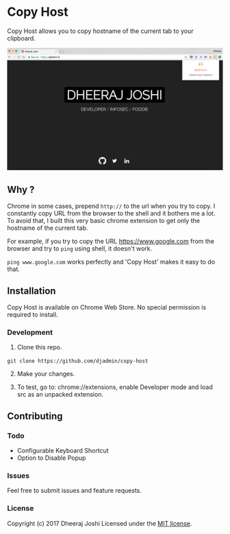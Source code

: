 # Copy Host

Copy Host allows you to copy hostname of the current tab to your clipboard.

![Screenshot](/screenshots/fullshot.png)

## Why ?

Chrome in some cases, prepend ```http://``` to the url when you try to copy. I constantly copy URL from the browser to the shell and it bothers me a lot. 
To avoid that, I built this very basic chrome extension to get only the hostname of the current tab.

For example, if you try to copy the URL https://www.google.com from the browser and try to ```ping``` using shell, it doesn't work.

```ping www.google.com``` works perfectly and 'Copy Host' makes it easy to do that.

## Installation

Copy Host is available on Chrome Web Store. No special permission is required to install.

### Development

1. Clone this repo.

```git clone https://github.com/djadmin/copy-host```

2. Make your changes.

3. To test, go to: chrome://extensions, enable Developer mode and load src as an unpacked extension.


## Contributing

### Todo

* Configurable Keyboard Shortcut
* Option to Disable Popup 

### Issues

Feel free to submit issues and feature requests.


### License

Copyright (c) 2017 Dheeraj Joshi
Licensed under the [MIT license](http://opensource.org/licenses/MIT).